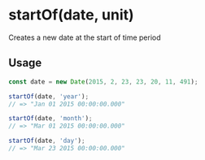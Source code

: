 # startOf(date, unit)

Creates a new date at the start of time period

## Usage

```js
const date = new Date(2015, 2, 23, 23, 20, 11, 491);

startOf(date, 'year');
// => "Jan 01 2015 00:00:00.000"

startOf(date, 'month');
// => "Mar 01 2015 00:00:00.000"

startOf(date, 'day');
// => "Mar 23 2015 00:00:00.000"
```
